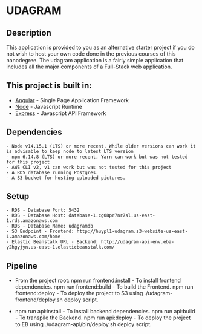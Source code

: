 # UDAGRAM

## Description
This application is provided to you as an alternative starter project if you do not wish to host your own code done in the previous courses of this nanodegree. The udagram application is a fairly simple application that includes all the major components of a Full-Stack web application.

## This project is built in:

- [Angular](https://angular.io/) - Single Page Application Framework
- [Node](https://nodejs.org) - Javascript Runtime
- [Express](https://expressjs.com/) - Javascript API Framework

## Dependencies

```
- Node v14.15.1 (LTS) or more recent. While older versions can work it is advisable to keep node to latest LTS version
- npm 6.14.8 (LTS) or more recent, Yarn can work but was not tested for this project
- AWS CLI v2, v1 can work but was not tested for this project
- A RDS database running Postgres.
- A S3 bucket for hosting uploaded pictures.

```

## Setup
```
- RDS - Database Port: 5432
- RDS - Database Host: database-1.cg08pr7nr7sl.us-east-1.rds.amazonaws.com
- RDS - Database Name: udagramdb
- S3 Endpoint - Frontend: http://huypl1-udagram.s3-website-us-east-1.amazonaws.com/home
- Elastic Beanstalk URL - Backend: http://udagram-api-env.eba-y2hgyjyn.us-east-1.elasticbeanstalk.com/

```

## Pipeline
- From the project root: npm run frontend:install - To install frontend dependencies. npm run frontend:build - To build the Frontend. npm run frontend:deploy - To deploy the project to S3 using ./udagram-frontend/deploy.sh deploy script.

- npm run api:install - To install backend dependencies. npm run api:build - To transpile the Backend. npm run api:deploy - To deploy the project to EB using ./udagram-api/bin/deploy.sh deploy script.